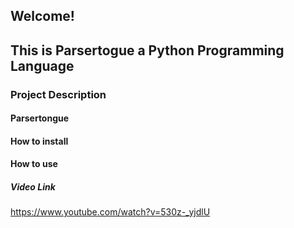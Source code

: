 ## Welcome!
## This is Parsertogue a Python Programming Language

### Project Description

#### Parsertongue

#### How to install

#### How to use

##### Video Link
https://www.youtube.com/watch?v=530z-_yjdlU
